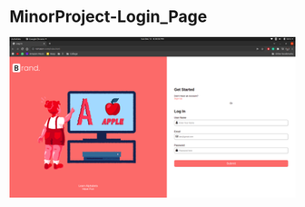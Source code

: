 # MinorProject-Login_Page

<!--[Link](https://koushikdutta99.github.io/Among_Us/)-->


<img src = "screenshot/SS.png" alt = "Screenshot">
